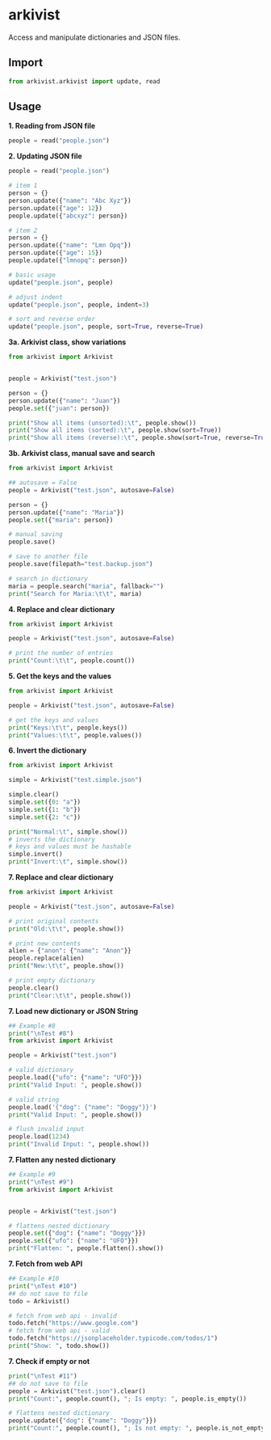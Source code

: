 # arkivist
Access and manipulate dictionaries and JSON files.

## Import
```python
from arkivist.arkivist import update, read
```

## Usage
**1. Reading from JSON file**
```python
people = read("people.json")
```

**2. Updating JSON file**
```python
people = read("people.json")

# item 1
person = {}
person.update({"name": "Abc Xyz"})
person.update({"age": 12})
people.update({"abcxyz": person})

# item 2
person = {}
person.update({"name": "Lmn Opq"})
person.update({"age": 15})
people.update({"lmnopq": person})

# basic usage
update("people.json", people)

# adjust indent
update("people.json", people, indent=3)

# sort and reverse order
update("people.json", people, sort=True, reverse=True)
```

**3a. Arkivist class, show variations**
```python
from arkivist import Arkivist


people = Arkivist("test.json")

person = {}
person.update({"name": "Juan"})
people.set({"juan": person})

print("Show all items (unsorted):\t", people.show())
print("Show all items (sorted):\t", people.show(sort=True))
print("Show all items (reverse):\t", people.show(sort=True, reverse=True))
```


**3b. Arkivist class, manual save and search**
```python
from arkivist import Arkivist

## autosave = False
people = Arkivist("test.json", autosave=False)

person = {}
person.update({"name": "Maria"})
people.set({"maria": person})

# manual saving
people.save()

# save to another file
people.save(filepath="test.backup.json")

# search in dictionary
maria = people.search("maria", fallback="")
print("Search for Maria:\t\t", maria)
```

**4. Replace and clear dictionary**
```python
from arkivist import Arkivist

people = Arkivist("test.json", autosave=False)

# print the number of entries
print("Count:\t\t", people.count())
```

**5. Get the keys and the values**
```python
from arkivist import Arkivist

people = Arkivist("test.json", autosave=False)

# get the keys and values
print("Keys:\t\t", people.keys())
print("Values:\t\t", people.values())
```

**6. Invert the dictionary**
```python
from arkivist import Arkivist

simple = Arkivist("test.simple.json")

simple.clear()
simple.set({0: "a"})
simple.set({1: "b"})
simple.set({2: "c"})

print("Normal:\t", simple.show())
# inverts the dictionary
# keys and values must be hashable
simple.invert()
print("Invert:\t", simple.show())
```

**7. Replace and clear dictionary**
```python
from arkivist import Arkivist

people = Arkivist("test.json", autosave=False)

# print original contents
print("Old:\t\t", people.show())

# print new contents
alien = {"anon": {"name": "Anon"}}
people.replace(alien)
print("New:\t\t", people.show())

# print empty dictionary
people.clear()
print("Clear:\t\t", people.show())
```

**7. Load new dictionary or JSON String**
```python
## Example #8
print("\nTest #8")
from arkivist import Arkivist

people = Arkivist("test.json")

# valid dictionary
people.load({"ufo": {"name": "UFO"}})
print("Valid Input: ", people.show())

# valid string
people.load('{"dog": {"name": "Doggy"}}')
print("Valid Input: ", people.show())

# flush invalid input
people.load(1234)
print("Invalid Input: ", people.show())
```

**7. Flatten any nested dictionary**
```python
## Example #9
print("\nTest #9")
from arkivist import Arkivist


people = Arkivist("test.json")

# flattens nested dictionary
people.set({"dog": {"name": "Doggy"}})
people.set({"ufo": {"name": "UFO"}})
print("Flatten: ", people.flatten().show())
```

**7. Fetch from web API**
```python
## Example #10
print("\nTest #10")
## do not save to file
todo = Arkivist()

# fetch from web api - invalid
todo.fetch("https://www.google.com")
# fetch from web api - valid
todo.fetch("https://jsonplaceholder.typicode.com/todos/1")
print("Show: ", todo.show())
```

**7. Check if empty or not**
```python
print("\nTest #11")
## do not save to file
people = Arkivist("test.json").clear()
print("Count:", people.count(), "; Is empty: ", people.is_empty())

# flattens nested dictionary
people.update({"dog": {"name": "Doggy"}})
print("Count:", people.count(), "; Is not empty: ", people.is_not_empty())
```